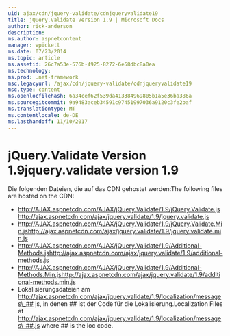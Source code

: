 ```yaml
---
uid: ajax/cdn/jquery-validate/cdnjqueryvalidate19
title: jQuery.Validate Version 1.9 | Microsoft Docs
author: rick-anderson
description: 
ms.author: aspnetcontent
manager: wpickett
ms.date: 07/23/2014
ms.topic: article
ms.assetid: 26c7a53e-576b-4925-8272-6e58dbc8a0ea
ms.technology: 
ms.prod: .net-framework
msc.legacyurl: /ajax/cdn/jquery-validate/cdnjqueryvalidate19
msc.type: content
ms.openlocfilehash: 6a34cef62f539da413384969805b1a5e36ba386a
ms.sourcegitcommit: 9a9483aceb34591c97451997036a9120c3fe2baf
ms.translationtype: MT
ms.contentlocale: de-DE
ms.lasthandoff: 11/10/2017
---
```

<a name="jqueryvalidate-version-19"></a><span data-ttu-id="0156c-102">jQuery.Validate Version 1.9</span><span class="sxs-lookup"><span data-stu-id="0156c-102">jquery.validate version 1.9</span></span>
====================
<span data-ttu-id="0156c-103">Die folgenden Dateien, die auf das CDN gehostet werden:</span><span class="sxs-lookup"><span data-stu-id="0156c-103">The following files are hosted on the CDN:</span></span>

- <span data-ttu-id="0156c-104">http://AJAX.aspnetcdn.com/AJAX/jQuery.Validate/1.9/jQuery.Validate.js</span><span class="sxs-lookup"><span data-stu-id="0156c-104">http://ajax.aspnetcdn.com/ajax/jquery.validate/1.9/jquery.validate.js</span></span>
- <span data-ttu-id="0156c-105">http://AJAX.aspnetcdn.com/AJAX/jQuery.Validate/1.9/jQuery.Validate.Min.js</span><span class="sxs-lookup"><span data-stu-id="0156c-105">http://ajax.aspnetcdn.com/ajax/jquery.validate/1.9/jquery.validate.min.js</span></span>
- <span data-ttu-id="0156c-106">http://AJAX.aspnetcdn.com/AJAX/jQuery.Validate/1.9/Additional-Methods.js</span><span class="sxs-lookup"><span data-stu-id="0156c-106">http://ajax.aspnetcdn.com/ajax/jquery.validate/1.9/additional-methods.js</span></span>
- <span data-ttu-id="0156c-107">http://AJAX.aspnetcdn.com/AJAX/jQuery.Validate/1.9/Additional-Methods.Min.js</span><span class="sxs-lookup"><span data-stu-id="0156c-107">http://ajax.aspnetcdn.com/ajax/jquery.validate/1.9/additional-methods.min.js</span></span>
- <span data-ttu-id="0156c-108">Lokalisierungsdateien am http://ajax.aspnetcdn.com/ajax/jquery.validate/1.9/localization/messages\_## js, in denen ## ist der Code für die Lokalisierung.</span><span class="sxs-lookup"><span data-stu-id="0156c-108">Localization Files at http://ajax.aspnetcdn.com/ajax/jquery.validate/1.9/localization/messages\_##.js where ## is the loc code.</span></span>
